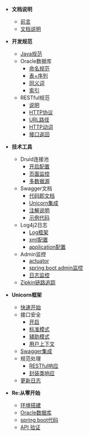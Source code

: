 * **文档说明**
	* [前言](./content/start/foreword.md)
	* [文档说明](./content/start/description.md)

* **开发规范**
	* [Java规范](./content/standard/java.md)
	* Oracle数据库
		* [命名规范](./content/standard/database/name.md)
		* [表+序列](./content/standard/database/table.md)
		* [同义词](./content/standard/database/synonym.md)
		* [索引](./content/standard/database/index.md)
	* RESTful规范
		* [说明](./content/standard/restful/foreword.md)
		* [HTTP协议](./content/standard/restful/http.md)
		* [URL路径](./content/standard/restful/endpoint.md)
		* [HTTP动词](./content/standard/restful/httpVerb.md)
		* [接口返回](./content/standard/restful/response.md)
* **技术工具**
	* Druid连接池
		* [开启配置](./content/plugin/druid/start.md)
		* [页面监控](./content/plugin/druid/monitor.md)
		* [多数据源](./content/plugin/druid/multiple.md)
	* Swagger文档
		* [代码即文档](./content/plugin/swagger/foreword.md)
		* [Unicorn集成](./content/plugin/swagger/unicorn.md)
		* [注解说明](./content/plugin/swagger/annotation.md)
		* [示例代码](./content/plugin/swagger/code.md)
	* Log4j2日志
		* [Log框架](./content/plugin/log4j2/start.md)
		* [xml配置](./content/plugin/log4j2/xml.md)
		* [application配置](./content/plugin/log4j2/application.md)
	* Admin监控
		* [actuator](./content/plugin/admin/actuator.md)
		* [spring boot admin监控](./content/plugin/admin/admin.md)
		* [日志监控](./content/plugin/admin/log.md)
	* [Zipkin链路追踪](./content/plugin/zipkin.md)
* **Unicorn框架**
	* [快速开始](./content/unicorn/start.md)
	* 接口安全
		* [开启](./content/unicorn/security/open.md)
		* [标准模式](./content/unicorn/security/customMode.md)
		* [辅助模式](./content/unicorn/security/otherModes.md)
		* [用户上下文](./content/unicorn/security/userProfile.md)
	* [Swagger集成](./content/unicorn/swagger.md)
	* 规范处理
		* [RESTful响应](./content/unicorn/standard/restful.md)
		* [封装类响应](./content/unicorn/standard/wrapper.md)
	* [更新日志](./content/unicorn/versionLog.md)
* **Re:从零开始**
	* [环境搭建](./content/beginner/environment.md)
	* [Oracle数据库](./content/beginner/database.md)
	* [spring boot代码](./content/beginner/springboot.md)
	* [API 验证](./content/beginner/test.md)
